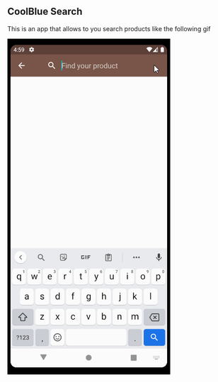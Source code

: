 ## CoolBlue Search

This is an app that allows to you search products like the following gif


![](demo.gif)